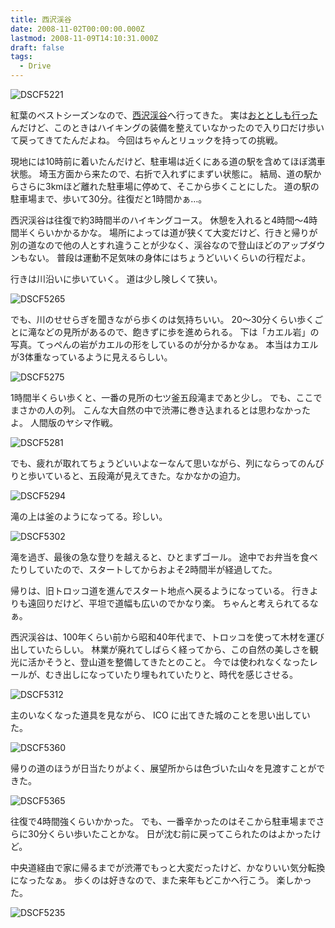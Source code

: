 ```yaml
---
title: 西沢渓谷
date: 2008-11-02T00:00:00.000Z
lastmod: 2008-11-09T14:10:31.000Z
draft: false
tags:
  - Drive
---
```


![DSCF5221](@/assets/flickr/2998595233.jpg "DSCF5221")

紅葉のベストシーズンなので、[西沢渓谷](http://www.city.yamanashi.yamanashi.jp/kanko/seeing/29.html)へ行ってきた。 実は[おととしも行った](/posts/20061030/p01)んだけど、このときはハイキングの装備を整えていなかったので入り口だけ歩いて戻ってきてたんだよね。 今回はちゃんとリュックを持っての挑戦。

現地には10時前に着いたんだけど、駐車場は近くにある道の駅を含めてほぼ満車状態。 埼玉方面から来たので、右折で入れずにまずい状態に。 結局、道の駅からさらに3kmほど離れた駐車場に停めて、そこから歩くことにした。 道の駅の駐車場まで、歩いて30分。往復だと1時間かぁ…。

西沢渓谷は往復で約3時間半のハイキングコース。 休憩を入れると4時間〜4時間半くらいかかるかな。 場所によっては道が狭くて大変だけど、行きと帰りが別の道なので他の人とすれ違うことが少なく、渓谷なので登山ほどのアップダウンもない。 普段は運動不足気味の身体にはちょうどいいくらいの行程だよ。

行きは川沿いに歩いていく。 道は少し険しくて狭い。

![DSCF5265](@/assets/flickr/2999437064.jpg "DSCF5265")

でも、川のせせらぎを聞きながら歩くのは気持ちいい。 20〜30分くらい歩くごとに滝などの見所があるので、飽きずに歩を進められる。 下は「カエル岩」の写真。てっぺんの岩がカエルの形をしているのが分かるかなぁ。 本当はカエルが3体重なっているように見えるらしい。

![DSCF5275](@/assets/flickr/2999438470.jpg "DSCF5275")

1時間半くらい歩くと、一番の見所の七ツ釜五段滝まであと少し。 でも、ここでまさかの人の列。 こんな大自然の中で渋滞に巻き込まれるとは思わなかったよ。 人間版のヤシマ作戦。

![DSCF5281](@/assets/flickr/2999439948.jpg "DSCF5281")

でも、疲れが取れてちょうどいいよなーなんて思いながら、列にならってのんびりと歩いていると、五段滝が見えてきた。なかなかの迫力。

![DSCF5294](@/assets/flickr/2999440550.jpg "DSCF5294")

滝の上は釜のようになってる。珍しい。

![DSCF5302](@/assets/flickr/2998602359.jpg "DSCF5302")

滝を過ぎ、最後の急な登りを越えると、ひとまずゴール。 途中でお弁当を食べたりしていたので、スタートしてからおよそ2時間半が経過してた。

帰りは、旧トロッコ道を進んでスタート地点へ戻るようになっている。 行きよりも遠回りだけど、平坦で道幅も広いのでかなり楽。 ちゃんと考えられてるなぁ。

西沢渓谷は、100年くらい前から昭和40年代まで、トロッコを使って木材を運び出していたらしい。 林業が廃れてしばらく経ってから、この自然の美しさを観光に活かそうと、登山道を整備してきたとのこと。 今では使われなくなったレールが、むき出しになっていたり埋もれていたりと、時代を感じさせる。

![DSCF5312](@/assets/flickr/2999442734.jpg "DSCF5312")

主のいなくなった道具を見ながら、 ICO に出てきた城のことを思い出していた。

![DSCF5360](@/assets/flickr/2998608389.jpg "DSCF5360")

帰りの道のほうが日当たりがよく、展望所からは色づいた山々を見渡すことができた。

![DSCF5365](@/assets/flickr/2998609135.jpg "DSCF5365")

往復で4時間強くらいかかった。 でも、一番辛かったのはそこから駐車場までさらに30分くらい歩いたことかな。 日が沈む前に戻ってこられたのはよかったけど。

中央道経由で家に帰るまでが渋滞でもっと大変だったけど、かなりいい気分転換になったなぁ。 歩くのは好きなので、また来年もどこかへ行こう。 楽しかった。

![DSCF5235](@/assets/flickr/2999435674.jpg "DSCF5235")
